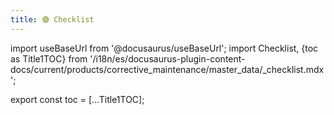 ```yaml
---
title: 🟣 Checklist
---
```


import useBaseUrl from '@docusaurus/useBaseUrl'; 
import Checklist, {toc as Title1TOC} from '/i18n/es/docusaurus-plugin-content-docs/current/products/corrective_maintenance/master_data/_checklist.mdx'; 

<Checklist/>


export const toc = [...Title1TOC];